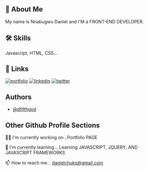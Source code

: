 
## 🚀 About Me
My name is Nnabugwu Daniel and I'M a FRONT-END DEVELOPER.


## 🛠 Skills
Javascript, HTML, CSS...


## 🔗 Links
[![portfolio](https://img.shields.io/badge/my_portfolio-000?style=for-the-badge&logo=ko-fi&logoColor=white)](https://replit.com/@DanielChuks/Portfolio-Task-Zuriwk3?v=1)
[![linkedin](https://img.shields.io/badge/linkedin-0A66C2?style=for-the-badge&logo=linkedin&logoColor=white)](https://www.linkedin.com/)
[![twitter](https://img.shields.io/badge/twitter-1DA1F2?style=for-the-badge&logo=twitter&logoColor=white)](https://twitter.com/Danichuks33)


## Authors

- [@dfifthgod](https://github.com/dfifthgod/)


## Other Github Profile Sections
👩‍💻 I'm currently working on...Portfolio PAGE

🧠 I'm currently learning... Learning JAVASCRIPT, JQUERY, AND JAVASCRIPT FRAMEWORKS 

📫 How to reach me... danielchuks@gmail.com


